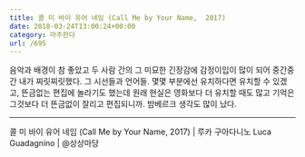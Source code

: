 ```yaml
---
title: 콜 미 바이 유어 네임 (Call Me by Your Name,  2017)
date: 2018-03-24T13:00:24+00:00
category: 마주한다
url: /695
---
```


음악과 배경이 참 좋았고 두 사람 간의 그 미묘한 긴장감에 감정이입이 많이 되어 중간중간 내가 찌릿찌릿했다. 그 시선들과 언어들. 몇몇 부분에선 유치하다면 유치할 수 있겠고, 뜬금없는 편집에 놀라기도 했는데 원래 현실은 영화보다 더 유치할 때도 많고 기억은 그것보다 더 뜬금없이 잘리고 편집되니까. 밤베르크 생각도 많이 났다.

---

콜 미 바이 유어 네임 (Call Me by Your Name, 2017) | 루카 구아다니노 Luca Guadagnino | @상상마당
